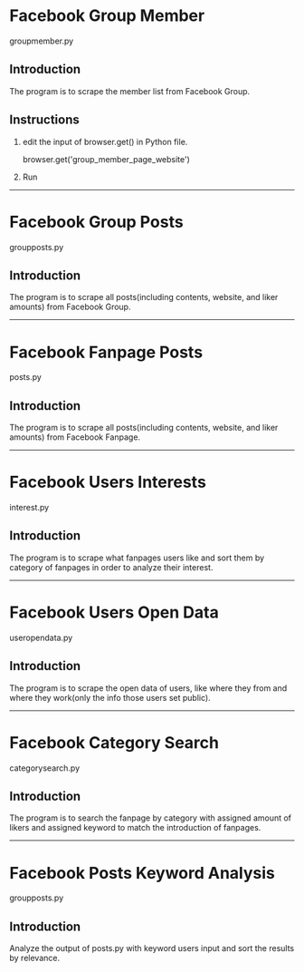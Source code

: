 Facebook Group Member
==================
groupmember.py

<h2>Introduction</h2>

The program is to scrape the member list from Facebook Group.

<h2>Instructions</h2>

1. edit the input of browser.get() in Python file.

    browser.get('group_member_page_website')

2. Run
***
Facebook Group Posts
==================
groupposts.py

<h2>Introduction</h2>

The program is to scrape all posts(including contents, website, and liker amounts) from Facebook Group.

***
Facebook Fanpage Posts
==================
posts.py

<h2>Introduction</h2>

The program is to scrape all posts(including contents, website, and liker amounts) from Facebook Fanpage.

***
Facebook Users Interests
==================
interest.py

<h2>Introduction</h2>

The program is to scrape what fanpages users like and sort them by category of fanpages in order to analyze their interest.

***
Facebook Users Open Data
==================
useropendata.py

<h2>Introduction</h2>

The program is to scrape the open data of users, like where they from and where they work(only the info those users set public).

***
Facebook Category Search
==================
categorysearch.py

<h2>Introduction</h2>

The program is to search the fanpage by category with assigned amount of likers and assigned keyword to match the introduction of fanpages.

***
Facebook Posts Keyword Analysis
==================
groupposts.py

<h2>Introduction</h2>

Analyze the output of posts.py with keyword users input and sort the results by relevance. 
